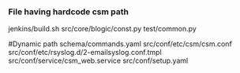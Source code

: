 ### File having hardcode csm path

jenkins/build.sh
src/core/blogic/const.py
test/common.py

#Dynamic path
schema/commands.yaml
src/conf/etc/csm/csm.conf
src/conf/etc/rsyslog.d/2-emailsyslog.conf.tmpl
src/conf/service/csm_web.service
src/conf/setup.yaml
